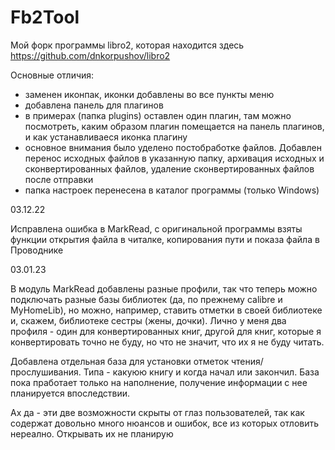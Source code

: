 # Fb2Tool
Мой форк программы libro2, которая находится здесь https://github.com/dnkorpushov/libro2

Основные отличия:
- заменен иконпак, иконки добавлены во все пункты меню
- добавлена панель для плагинов
- в примерах (папка plugins) оставлен один плагин, там можно посмотреть, каким образом плагин помещается на панель плагинов, и как устанавливаеся иконка плагину
- основное внимания было уделено постобработке файлов. Добавлен перенос исходных файлов в указанную папку, архивация исходных и сконвертированных файлов, удаление сконвертированных файлов после отправки
- папка настроек перенесена в каталог программы (только Windows)

03.12.22

Исправлена ошибка в MarkRead, с оригинальной программы взяты функции открытия файла в читалке, копирования пути и показа файла в Проводнике

03.01.23

В модуль MarkRead добавлены разные профили, так что теперь можно подключать разные базы библиотек (да, по прежнему calibre и MyHomeLib), но можно, например, ставить отметки в своей библиотеке и, скажем, библиотеке сестры (жены, дочки). Лично у меня два профиля - один для конвертированных книг, другой для книг, которые я конвертировать точно не буду, но что не значит, что их я не буду читать.

Добавлена отдельная база для установки отметок чтения/прослушивания. Типа - какуюю книгу и когда начал или закончил. База пока пработает только на наполнение, получение информации с нее планируется впоследствии.

Ах да - эти две возможности скрыты от глаз пользователей, так как содержат довольно много нюансов и ошибок, все из которых отловить нереално. Открывать их не планирую
